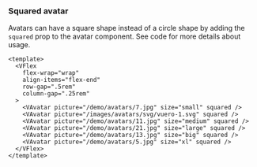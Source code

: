 ### Squared avatar

Avatars can have a square shape instead of a circle shape
by adding the `squared` prop to the avatar component.
See code for more details about usage.

<!--code-->

```vue
<template>
  <VFlex
    flex-wrap="wrap"
    align-items="flex-end"
    row-gap=".5rem"
    column-gap=".25rem"
  >
    <VAvatar picture="/demo/avatars/7.jpg" size="small" squared />
    <VAvatar picture="/images/avatars/svg/vuero-1.svg" squared />
    <VAvatar picture="/demo/avatars/11.jpg" size="medium" squared />
    <VAvatar picture="/demo/avatars/21.jpg" size="large" squared />
    <VAvatar picture="/demo/avatars/13.jpg" size="big" squared />
    <VAvatar picture="/demo/avatars/5.jpg" size="xl" squared />
  </VFlex>
</template>
```

<!--/code-->

<!--example-->

<VFlex flex-wrap="wrap" align-items="flex-end" row-gap=".5rem" column-gap=".25rem">
  <VAvatar picture="/demo/avatars/7.jpg" size="small" squared />
  <VAvatar picture="/images/avatars/svg/vuero-1.svg" squared />
  <VAvatar picture="/demo/avatars/11.jpg" size="medium" squared />
  <VAvatar picture="/demo/avatars/21.jpg" size="large" squared />
  <VAvatar picture="/demo/avatars/13.jpg" size="big" squared />
  <VAvatar picture="/demo/avatars/5.jpg" size="xl" squared />
</VFlex>

<!--/example-->
